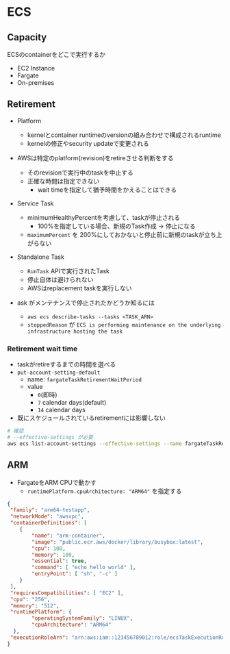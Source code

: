 # ECS

## Capacity

ECSのcontainerをどこで実行するか

* EC2 Instance
* Fargate
* On-premises

## Retirement

* Platform
  * kernelとcontainer runtimeのversionの組み合わせで構成されるruntime
  * kernelの修正やsecurity updateで変更される

* AWSは特定のplatform(revision)をretireさせる判断をする
  * そのrevisionで実行中のtaskを中止する
  * 正確な時間は指定できない
    * wait timeを指定して猶予時間をかえることはできる

* Service Task
  * minimumHealthyPercentを考慮して、taskが停止される
    * 100%を指定している場合、新規のTask作成 -> 停止になる
  * `maximumPercent` を 200%にしておかないと停止前に新規のtaskが立ち上がらない

* Standalone Task
  * `RunTask` APIで実行されたTask
  * 停止自体は避けられない
  * AWSはreplacement taskを実行しない

* ask がメンテナンスで停止されたかどうか知るには
  * `aws ecs describe-tasks --tasks <TASK_ARN>`
  * `stoppedReason` が `ECS is performing maintenance on the underlying infrastructure hosting the task`

### Retirement wait time

* taskがretireするまでの時間を選べる
* `put-account-setting-default`
  * name: `fargateTaskRetirementWaitPeriod`
  * value
    * `0`(即時)
    * `7` calendar days(default)
    * `14` calendar days
* 既にスケジュールされているretirementには影響しない


```sh
# 確認
# --effective-settings が必要
aws ecs list-account-settings --effective-settings --name fargateTaskRetirementWaitPeriod
```

## ARM

* FargateをARM CPUで動かす
  * `runtimePlatform.cpuArchitecture: "ARM64"` を指定する

```json
{
 "family": "arm64-testapp",
 "networkMode": "awsvpc",
 "containerDefinitions": [
    {
        "name": "arm-container",
        "image": "public.ecr.aws/docker/library/busybox:latest",
        "cpu": 100,
        "memory": 100,
        "essential": true,
        "command": [ "echo hello world" ],
        "entryPoint": [ "sh", "-c" ]
    }
 ],
 "requiresCompatibilities": [ "EC2" ],
 "cpu": "256",
 "memory": "512",
 "runtimePlatform": {
        "operatingSystemFamily": "LINUX",
        "cpuArchitecture": "ARM64"
  },
 "executionRoleArn": "arn:aws:iam::123456789012:role/ecsTaskExecutionRole"
}
```
